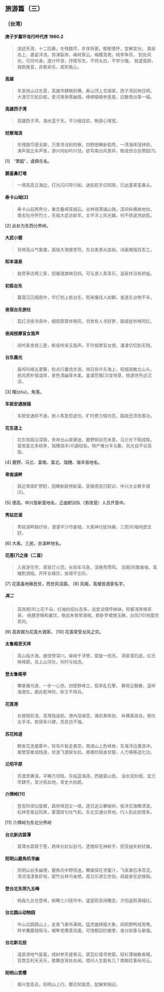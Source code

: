## 旅游篇（三）    <h3 class="subtitle">（台湾）</h3>

#### 庚子岁暮环岛行吟代序    1960.2
> 浪迹天涯，十二回春。冬残腊尽，岁序将更。郁郁情怀，宜解宜分。
> 美丽岛上，婆娑洋滨。惊涛裂岸，峻岭穿云。梅樱竞艳，桃李争芬。
> 到处风光，可托吟身。遂计环游，抒情写生。不师太白，不学少陵。
> 我遣我辞，我韵我音，非歌非乐，其知我心。

#### 高雄
> 车发岗山过左营，高雄市肆眼前横。寿山顶上含烟翠，西子湾前映日明。
> 大港茫茫航巨舰，爱河渺渺寄幽情。峥嵘楼阁参差是，应数南台第一城。

#### 高雄西子湾
> 高雄西子湾，海水蓝于天。平沙细且软，畅游心境宽。

#### 枋寮海滨
> 冬残腊尽感无聊，万里寻诗到枋寮。四野田畴新稻秀，一湾海岸茂林娇。
> 涛声竟比车声急，游兴何如吟兴饶。欲写南台风景异，歌成但合协萧韶[1]。

[1] 〝萧韶〞，虞舜乐名。

#### 鹅銮鼻灯塔
> 一塔高高立海边，灯光闪闪导行船。迷航舵手应知晓，已达蓬莱銮鼻尖。

#### 寿卡山坳[2]
> 寿卡山前两界分，重峦叠嶂笼烟云。丛林错落铺山锦，深涧纵横凿地纹。
> 南去牡丹怀烈士，东临大武访新军。太平洋上风光媚，何不扬波洗劫氛。

[2] 此处为东西分界岭。

#### 大武小憩
> 背倚高山气象雄，面临大海接苍穹。东台美景从兹始，诗画难描百态工。

#### 知本溫泉
> 路旁茅店两三家，招展酒旗映日斜。可与游人真享乐，温泉伴浴有娇娃。

#### 初抵台东
> 暮霭沉沉烟雨中，华灯初上抵台东。熙来攘往人如鲫，谁道东台物不丰。

#### 夜宿台东旅社
> 孤灯凉夜冷斋中，细雨霏霏伴朔风，邻舍有人寻好梦，隔墙犹听唤阿红。

#### 夜闻按摩盲女笛声
> 闲吟客舍夜三更，断续传来玉笛声。不尽按摩盲女恨，凄凄切切到天明。

#### 台东晨光
> 晨鸡叫唱五更筹，检点行囊信步游。旭日徐升东海上，轻烟渐散北山头。
> 民风质朴情谊厚，景色清幽草木柔，虽谓荒陬[3]宜待垦，桃源世外远沉浮。

[3] 陬(zōu)，角落。

#### 车抵安通抛锚
> 车抵安通却不通，旅人焦急怨途穷。旷时费力情何忍，路政还须改善功。

#### 花东道上
> 花东铁路沿深谿，夹岸丛山翠黛迷。鹿野邨前荒未垦，马兰社下稻成畦。
> 富南富北多桃李，瑞穗瑞丰[4]遍桔梨。物产难分丰与歉，风光自不论高低。

[4] 鹿野、马兰、富南、富北、瑞穗、瑞丰皆地名。

#### 卑南溪畔
> 路近卑南旷野舒，田畴新辟傍新渠。垦殖德高归职训，中兴大业赖丰储[5]。

[5] 德高，中兴皆新垦地名，正由职训队（劳改营）人员开垦中。

#### 秀姑峦溪
> 秀姑溪畔路纡徐，漫漫平沙尽废墟。大禹神功犹待展，三民[6]福地民生舒。

[6] 大禹，三民，亦溪畔地名。

#### 花莲[7]之夜（二首）
> 入夜游花市，家家灯火荧。长街车马急，深巷燕莺鸣。
> 凤阁[8]飘香袖，鸾楼酌酒瓶。开怀长痛饮，安得不忘形。

[7] 花莲虽地瘠民贫，而世风淫靡。
[8] 凤阁，鸾楼皆酒家名字。

##### 其二
> 高宾阁[9]上花千朵，红袖纷招仪态多。说爱谈情呼妹妹，轻颦浅笑唤哥哥。
> 桃腮杏眼和羹饮，皓齿朱唇带酒喝。醉卧罗裙偎玉腕，台风[10]地震奈其何。

[9] 高宾阁为花莲大酒家。
[10] 花莲常受台风之灾。

#### 太鲁阁至天祥
> 高山临大海，曲径傍深川。峻峭千寻壁，盘旋一线天。
> 清泉潜石底，红日映峰巅，岛上山河壮，何时与陆连。

#### 登太鲁阁亭
> 攀崖循鸟道，一步一心惊。四壁群峰立，孤亭乱石擎。
> 静观云翳散，遥听海潮生。据此乾坤险，称王不用兵。

#### 花莲港
> 长堤阻巨浪，高塔指迷航。港內洄澜息，滩前素练张。
> 纵横美丽岛，吞吐太平洋。若得多兴建，吾民岂不强。

#### 苏花险道
> 朝发花连晨雾中，轻车片毂走悬空。南湖山上危峰耸，东海洋边激浪冲。
> 凿壁穿崔成栈道，伏波飞渡架长虹。艰难险阻谁甘服，人力堪移造化功。

#### 兰阳平原
> 苏澳至礁溪，平畴万顷畦。东临蓝海阔，西接碧山低。
> 浊水泥砂细，宜兰市肆齐。吴沙拓此地，青史大标题。

#### 介牌岭[11]
> 登高险径似旋螺，路转峰迴又一坡。逐日追云攀峻岭，依洋恋海瞰清波。
> 松林苍翠迎风笑，雾霭轻匀吐气和。东北交通分界地，行人到此别情多。

[11] 介牌岭为东北分界岭

#### 台北新店碧潭
> 碧潭水碧碧于葱，跨岸长虹似劲弓。遗憾却无神射手，揽弦抽矢射奸雄。

#### 阳明山鹿角坑寻幽
> 阳明山谷多幽境，鹿角坑中野径迷。舞蝶探花寻蜜汁，飞泉漱石净苔泥。
> 清流浅漾鱼虾戏，密竹丛林鸟雀栖。竟日乐游忘世俗，祇疑身在武陵谿。

#### 登台北东郊九五峰
> 杨森九五也登峰，俯瞰三川绕市中。遥望观音闲睡态，夕阳返照满城红。

#### 台北圆山动物园
> 中山北路圆山上，走兽飞禽布满岗。猛虎雄狮窺大象，闲鸥野鸭戏鸳鸯。
> 羚羊麋鹿随斑马，褐隼苍鹰羨凤凰。可惜都囚栏栅里，谁分驯善与豪强。

#### 台北新北投
> 温泉泄地气氤氲，绿树参天接景云。碧瓦红墙寻艳窟，轻衫薄袖散香裙。
> 官商互利天天乐，歌舞连宵处处闻。借问人生能有几？南朝往事尚何云。

#### 阳明山赏樱
> 乘兴登高去，阳明山上行。樱花知我意，犹解笑相迎。
